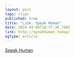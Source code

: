 ```yaml
---
layout: post 
tags: clips 
published: true 
title: "Link: Speak Human" 
date: 2019-04-09T18:57:36.740Z 
link: http://speakhuman.today/ 
ogtype: article 
---
```

[ Speak Human ]( http://speakhuman.today/ ) 
